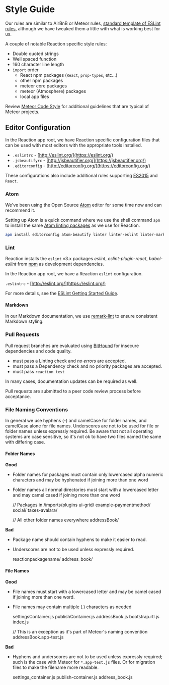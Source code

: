 # Style Guide

Our rules are similar to AirBnB or Meteor rules, [standard template of ESLint rules](https://www.npmjs.com/package/eslint-config-airbnb), although we have tweaked them a little with what is working best for us.

A couple of notable Reaction specific style rules:

- Double quoted strings
- Well spaced function
- 160 character line length
- `import` order
    - React npm packages (`React`, `prop-types`, etc...)
    - other npm packages
    - meteor core packages
    - meteor (Atmosphere) packages
    - local app files

Review [Meteor Code Style](https://guide.meteor.com/code-style.html) for additional guidelines that are typical of Meteor projects.

## Editor Configuration

In the Reaction app root, we have Reaction specific configuration files that can be used with most editors with the appropriate tools installed.

- `.eslintrc` - [http://eslint.org/](https://eslint.org/)
- `.jsbeautifyrc` - [http://jsbeautifier.org/](https://jsbeautifier.org/)
- `.editorconfig` - [http://editorconfig.org/](https://editorconfig.org/)

These configurations also include additional rules supporting [ES2015](https://docs.meteor.com/packages/ecmascript.html#Supported-ES2015-Features) and `React`.

### Atom

We've been using the Open Source [Atom](https://atom.io/) editor for some time now and can recommend it.

Setting up Atom is a quick command where we use the shell command `apm` to install the same [Atom linting packages](https://atom.io/users/AtomLinter) as we use for Reaction.

```sh
apm install editorconfig atom-beautify linter linter-eslint linter-markdown linter-jsonlint linter-docker
```

### Lint

Reaction installs the `eslint` v3.x packages _eslint_, _eslint-plugin-react_, _babel-eslint_ from [npm](https://www.npmjs.com/) as development dependencies.

In the Reaction app root, we have a Reaction `eslint` configuration.

`.eslintrc` - [http://eslint.org/](https://eslint.org/)

For more details, see the [ESLint Getting Started Guide](http://eslint.org/docs/user-guide/getting-started).

#### Markdown

In our Markdown documentation, we use [remark-lint](https://github.com/wooorm/remark-lint) to ensure consistent Markdown styling.

### Pull Requests

Pull request branches are evaluated using [BitHound](https://www.bithound.io/github/reactioncommerce/reaction) for insecure dependencies and code quality.

- must pass a Linting check and _no errors_ are accepted.
- must pass a Dependency check and no priority packages are accepted.
- must pass `reaction test`

In many cases, documentation updates can be required as well.

Pull requests are submitted to a peer code review process before acceptance.

### File Naming Conventions

In general we use hyphens (-) and camelCase for folder names, and camelCase alone for file names. Underscores are not to be used for file or folder names unless expressly required.  Be aware that not all operating systems are case sensitive, so it's not ok to have two files named the same with differing case.

#### Folder Names

**Good**

- Folder names for packages must contain only lowercased alpha numeric characters and may be hyphenated if joining more than one word
- Folder names all normal directories must start with a lowercased letter and may camel cased if joining more than one word


    // Packages in /imports/plugins
    ui-grid/
    example-paymentmethod/
    social/
    taxes-avalara/

    // All other folder names everywhere
    addressBook/

**Bad**

- Package name should contain hyphens to make it easier to read.
- Underscores are not to be used unless expressly required.


    reactionpackagename/
    address_book/

#### File Names

**Good**

- File names must start with a lowercased letter and may be camel cased if joining more than one word.
- File names may contain multiple (.) characters as needed


    settingsContainer.js
    publishContainer.js
    addressBook.js
    bootstrap.rtl.js
    index.js

    // This is an exception as it's part of Meteor's naming convention
    addressBook.app-test.js

**Bad**

- Hyphens and underscores are not to be used unless expressly required; such is the case with Meteor for `*.app-test.js` files. Or for migration files to make the filename more readable.


    settings_container.js
    publish-container.js
    address_book.js
